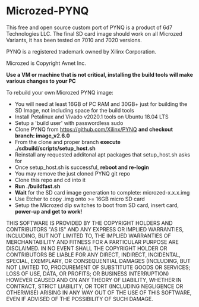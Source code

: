 # Microzed-PYNQ

This free and open source custom port of PYNQ is a product of 6d7 Technologies LLC. The final SD card image should work on all Microzed Variants, it has been tested on 7010 and 7020 versions.

PYNQ is a registered trademark owned by Xilinx Corporation.

Microzed is Copyright Avnet Inc.

**Use a VM or machine that is not critical, installing the build tools will make various changes to your PC**

To rebuild your own Microzed PYNQ image:

* You will need at least 16GB of PC RAM and 30GB+ just for building the SD Image, not including space for the build tools
* Install Petalinux and Vivado v2020.1 tools on Ubuntu 18.04 LTS
* Setup a 'build user' with passwordless sudo
* Clone PYNQ from https://github.com/Xilinx/PYNQ **and checkout branch: image_v2.6.0**
* From the clone and proper branch **execute ./sdbuild/scripts/setup_host.sh**
* Reinstall any requested additonal apt packages that setup_host.sh asks for
* Once setup_host.sh is successful, **reboot and re-login**
* You may remove the just cloned PYNQ git repo
* Clone this repo and cd into it
* **Run ./buildfast.sh**
* **Wait** for the SD card image generation to complete: microzed-x.x.x.img
* Use Etcher to copy .img onto >= 16GB micro SD card
* Setup the Microzed dip switches to boot from SD card, insert card, **power-up and get to work!**

THIS SOFTWARE IS PROVIDED BY THE COPYRIGHT HOLDERS AND CONTRIBUTORS "AS IS"
AND ANY EXPRESS OR IMPLIED WARRANTIES, INCLUDING, BUT NOT LIMITED TO, THE
IMPLIED WARRANTIES OF MERCHANTABILITY AND FITNESS FOR A PARTICULAR PURPOSE ARE
DISCLAIMED. IN NO EVENT SHALL THE COPYRIGHT HOLDER OR CONTRIBUTORS BE LIABLE
FOR ANY DIRECT, INDIRECT, INCIDENTAL, SPECIAL, EXEMPLARY, OR CONSEQUENTIAL
DAMAGES (INCLUDING, BUT NOT LIMITED TO, PROCUREMENT OF SUBSTITUTE GOODS OR
SERVICES; LOSS OF USE, DATA, OR PROFITS; OR BUSINESS INTERRUPTION) HOWEVER
CAUSED AND ON ANY THEORY OF LIABILITY, WHETHER IN CONTRACT, STRICT LIABILITY,
OR TORT (INCLUDING NEGLIGENCE OR OTHERWISE) ARISING IN ANY WAY OUT OF THE USE
OF THIS SOFTWARE, EVEN IF ADVISED OF THE POSSIBILITY OF SUCH DAMAGE.
